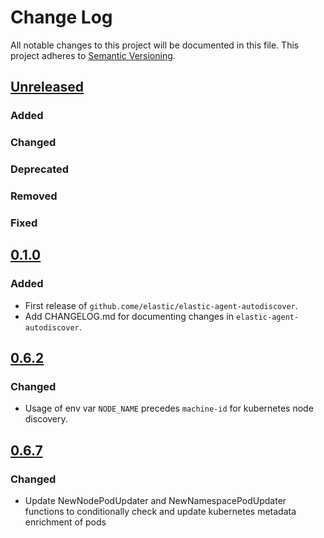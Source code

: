 # Change Log
All notable changes to this project will be documented in this file.
This project adheres to [Semantic Versioning](http://semver.org/).

## [Unreleased]

### Added

### Changed

### Deprecated

### Removed

### Fixed

## [0.1.0]

### Added

- First release of `github.come/elastic/elastic-agent-autodiscover`.
- Add CHANGELOG.md for documenting changes in `elastic-agent-autodiscover`.


[Unreleased]: https://github.com/elastic/elastic-agent-autodiscover/compare/v0.1.0...HEAD
[0.1.0]: https://github.com/elastic/elastic-agent-autodiscover/compare/v0.0.0...v0.1.0


## [0.6.2]

### Changed

- Usage of env var `NODE_NAME` precedes `machine-id` for kubernetes node discovery.


[0.6.2]: https://github.com/elastic/elastic-agent-autodiscover/compare/v0.6.1...v0.6.2


## [0.6.7]

### Changed

- Update NewNodePodUpdater and NewNamespacePodUpdater functions to conditionally check and update kubernetes metadata enrichment of pods


[0.6.7]: https://github.com/elastic/elastic-agent-autodiscover/compare/v0.6.2...v0.6.7
